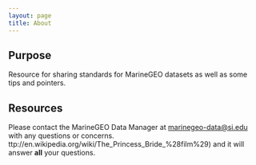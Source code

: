 ```yaml
---
layout: page
title: About
---
```


## Purpose

Resource for sharing standards for MarineGEO datasets as well as some tips and pointers.

## Resources

Please contact the MarineGEO Data Manager at <marinegeo-data@si.edu> with any questions or concerns.
ttp://en.wikipedia.org/wiki/The_Princess_Bride_%28film%29) and it will answer **all** your questions.
